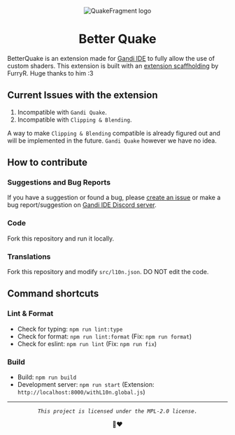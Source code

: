 <div align="center">

![QuakeFragment logo](./src/assets/BetterQuake.png "BetterQuake Logo") 

# Better Quake

</div>

BetterQuake is an extension made for [Gandi IDE](https://getgandi.com/) to fully allow the use of custom shaders.
This extension is built with an [extension scaffholding](https://github.com/FurryR/scratch-ext) by FurryR. Huge thanks to him :3

## Current Issues with the extension

1. Incompatible with `Gandi Quake`.
2. Incompatible with `Clipping & Blending`.

A way to make `Clipping & Blending` compatible is already figured out and will be implemented in the future. `Gandi Quake` however we have no idea.

## How to contribute

### Suggestions and Bug Reports

If you have a suggestion or found a bug, please [create an issue](https://github.com/QuakeFamily/QuakeFragment/issues/new) or make a bug report/suggestion on [Gandi IDE Discord server](https://discord.gg/gandi).

### Code

Fork this repository and run it locally.

### Translations

Fork this repository and modify `src/l10n.json`. DO NOT edit the code.

## Command shortcuts

### Lint & Format

- Check for typing: `npm run lint:type`
- Check for format: `npm run lint:format` (Fix: `npm run format`)
- Check for eslint: `npm run lint` (Fix: `npm run fix`)

### Build

- Build: `npm run build`
- Development server: `npm run start` (Extension: `http://localhost:8000/withL10n.global.js`)

---

<div align="center">

_`This project is licensed under the MPL-2.0 license.`_

🐢❤️

</div>
